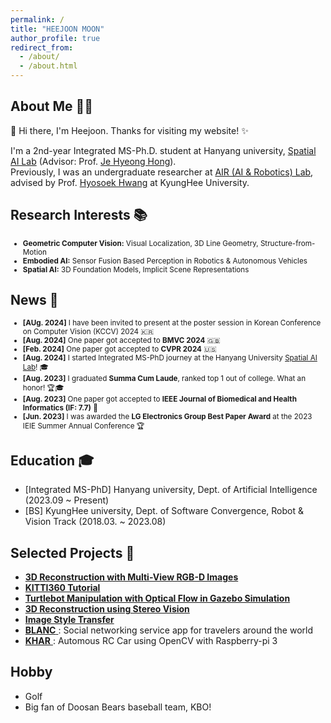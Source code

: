 ```yaml
---
permalink: /
title: "HEEJOON MOON"
author_profile: true
redirect_from: 
  - /about/
  - /about.html
---
```


## About Me 👨‍💻
👋 Hi there, I'm Heejoon. Thanks for visiting my website! ✨ 
 
I'm a 2nd-year Integrated MS-Ph.D. student at Hanyang university, [Spatial AI Lab](https://www.sailab.kr/
) (Advisor: Prof. [Je Hyeong Hong](https://zrr.kr/YkZK)).     
Previously, I was an undergraduate researcher at [AIR (AI & Robotics) Lab](http://airlab.khu.ac.kr/
), advised by Prof. [Hyosoek Hwang](https://zrr.kr/OzVb) at KyungHee University.     

## Research Interests 📚

<small>

- **Geometric Computer Vision:** Visual Localization, 3D Line Geometry, Structure-from-Motion
- **Embodied AI:** Sensor Fusion Based Perception in Robotics & Autonomous Vehicles   
- **Spatial AI:** 3D Foundation Models, Implicit Scene Representations

</small>

## News 📰

<small>

- **[AUg. 2024]** I have been invited to present at the poster session in Korean Conference on Computer Vision (KCCV) 2024 🇰🇷 
- **[Aug. 2024]** One paper got accepted to **BMVC 2024** 🇬🇧
- **[Feb. 2024]** One paper got accepted to **CVPR 2024** 🇺🇸
- **[Aug. 2024]** I started Integrated MS-PhD journey at the Hanyang University [Spatial AI Lab](https://www.sailab.kr/)! 🎓
- **[Aug. 2023]** I graduated **Summa Cum Laude**, ranked top 1 out of college. What an honor! 🏆🎓
- **[Aug. 2023]** One paper got accepted to **IEEE Journal of Biomedical and Health Informatics (IF: 7.7)** 📄 
- **[Jun. 2023]** I was awarded the **LG Electronics Group Best Paper Award** at the 2023 IEIE Summer Annual Conference 🏆

</small>
  
## Education 🎓

- [Integrated MS-PhD] Hanyang university, Dept. of Artificial Intelligence (2023.09 ~ Present)
- [BS] KyungHee university, Dept. of Software Convergence, Robot & Vision Track (2018.03. ~ 2023.08)

<!-- ## I'm currently working & studying 
- Privacy-Preserving Localization
- 3D Vision & SLAM -->

## Selected Projects 🚀
- [ **3D Reconstruction with Multi-View RGB-D Images** ](https://github.com/PHANTOM0122/KITTI360_Tutorial)
- [ **KITTI360 Tutorial** ](https://github.com/PHANTOM0122/KITTI360_Tutorial)
- [ **Turtlebot Manipulation with Optical Flow in Gazebo Simulation** ](https://github.com/PHANTOM0122/ROS_Gazebo_Simulator_with_Opticalflow)
- [ **3D Reconstruction using Stereo Vision** ](https://github.com/PHANTOM0122/3D_Reconstruction)
- [ **Image Style Transfer** ](https://github.com/Hyper-Vision-DeepLearning/Style-Transfer)
- [ **BLANC** ](https://github.com/PHANTOM0122/BLANC) : Social networking service app for travelers around the world
- [ **KHAR** ](https://github.com/PHANTOM0122/KHar) : Automous RC Car using OpenCV with Raspberry-pi 3

## Hobby
- Golf
- Big fan of Doosan Bears baseball team, KBO!





